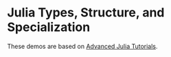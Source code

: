 # Julia Types, Structure, and Specialization

These demos are based on [Advanced Julia Tutorials](https://github.com/crstnbr/JuliaWorkshop19).
